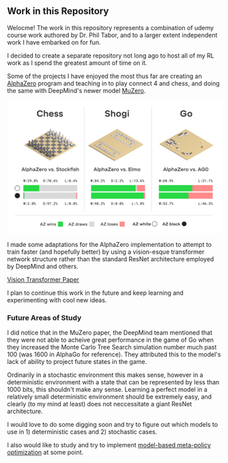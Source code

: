 ## Work in this Repository

Welocme! The work in this repository represents a combination of udemy course work authored by Dr. Phil Tabor, and
to a larger extent independent work I have embarked on for fun.

I decided to create a separate repository not long ago to host all of my RL work as I spend the greatest amount
of time on it. 

Some of the projects I have enjoyed the most thus far are creating an 
[AlphaZero](https://github.com/jdm365/Reinforcement_Learning/tree/main/AlphaZero) program and teaching in to play
connect 4 and chess, and doing the same with DeepMind's newer model 
[MuZero](https://github.com/jdm365/Reinforcement_Learning/tree/main/MuZero).

![This is an image](AlphaZero.png)

I made some adaptations for the AlphaZero implementation to attempt to train faster (and hopefully better)
by using a vision-esque transformer network structure rather than the standard ResNet architecture employed
by DeepMind and others.

[Vision Transformer Paper](https://arxiv.org/abs/2010.11929)

I plan to continue this work in the future and keep learning and experimenting with cool new ideas.

### Future Areas of Study

I did notice that in the MuZero paper, the DeepMind team mentioned that they were not able to acheive great 
performance in the game of Go when they increased the Monte Carlo Tree Search simulation number much past
100 (was 1600 in AlphaGo for reference). They attributed this to the model's lack of ability to project
future states in the game. 

Ordinarily in a stochastic environment this makes sense, however in a deterministic environment with
a state that can be represented by less than 1000 bits, this shouldn't make any sense. Learning a perfect
model in a relatively small deterministic environment should be extremely easy, and clearly (to my mind 
at least) does not neccessitate a giant ResNet architecture.

I would love to do some digging soon and try to figure out which models to use in 1) deterministic cases
and 2) stochastic cases.

I also would like to study and try to implement [model-based meta-policy optimization](https://arxiv.org/abs/1809.05214) at some point. 
